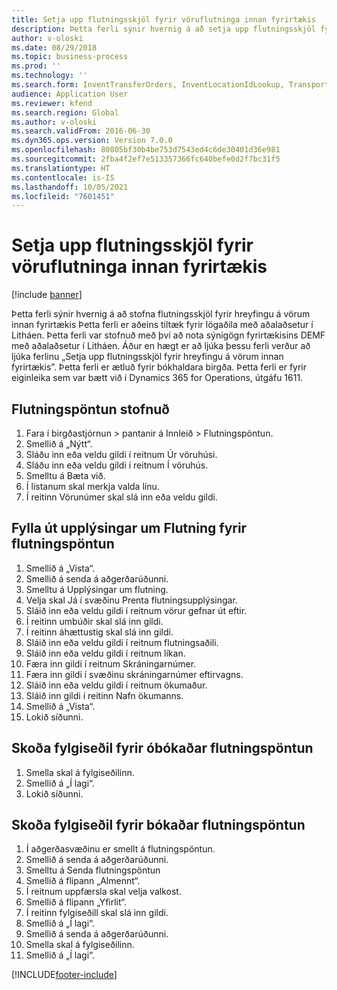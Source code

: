 ```yaml
---
title: Setja upp flutningsskjöl fyrir vöruflutninga innan fyrirtækis
description: Þetta ferli sýnir hvernig á að setja upp flutningsskjöl fyrir hreyfingu á vörum innan fyrirtækis.
author: v-oloski
ms.date: 08/29/2018
ms.topic: business-process
ms.prod: ''
ms.technology: ''
ms.search.form: InventTransferOrders, InventLocationIdLookup, TransportationDocument, HcmWorkerLookUp, SrsReportViewerForm, InventTransferParmShip
audience: Application User
ms.reviewer: kfend
ms.search.region: Global
ms.author: v-oloski
ms.search.validFrom: 2016-06-30
ms.dyn365.ops.version: Version 7.0.0
ms.openlocfilehash: 80805bf30b4be753d7543ed4c6de30401d36e981
ms.sourcegitcommit: 2fba4f2ef7e513357366fc640befe0d2f7bc31f5
ms.translationtype: HT
ms.contentlocale: is-IS
ms.lasthandoff: 10/05/2021
ms.locfileid: "7601451"
---
```

# <a name="set-up-the-transfer-documents-for-goods-movement-inside-a-company"></a>Setja upp flutningsskjöl fyrir vöruflutninga innan fyrirtækis

[!include [banner](../../includes/banner.md)]

Þetta ferli sýnir hvernig á að stofna flutningsskjöl fyrir hreyfingu á vörum innan fyrirtækis Þetta ferli er aðeins tiltæk fyrir lögaðila með aðalaðsetur í Litháen. Þetta ferli var stofnuð með því að nota sýnigögn fyrirtækisins DEMF með aðalaðsetur í Litháen. Áður en hægt er að ljúka þessu ferli verður að ljúka ferlinu „Setja upp flutningsskjöl fyrir hreyfingu á vörum innan fyrirtækis”. Þetta ferli er ætluð fyrir bókhaldara birgða. Þetta ferli er fyrir eiginleika sem var bætt við í Dynamics 365 for Operations, útgáfu 1611.


## <a name="create-a-transfer-order"></a>Flutningspöntun stofnuð
1. Fara í birgðastjórnun > pantanir á Innleið > Flutningspöntun.
2. Smellið á „Nýtt“.
3. Sláðu inn eða veldu gildi í reitnum Úr vöruhúsi.
4. Sláðu inn eða veldu gildi í reitnum Í vöruhús.
5. Smelltu á Bæta við.
6. Í listanum skal merkja valda línu.
7. Í reitinn Vörunúmer skal slá inn eða veldu gildi.

## <a name="enter-transportation-details-for-the-transfer-order"></a>Fylla út upplýsingar um Flutning fyrir flutningspöntun
1. Smellið á „Vista“.
2. Smellið á senda á aðgerðarúðunni.
3. Smelltu á Upplýsingar um flutning.
4. Velja skal Já í svæðinu Prenta flutningsupplýsingar.
5. Sláið inn eða veldu gildi í reitnum vörur gefnar út eftir.
6. Í reitinn umbúðir skal slá inn gildi.
7. Í reitinn áhættustig skal slá inn gildi.
8. Sláið inn eða veldu gildi í reitnum flutningsaðili.
9. Sláið inn eða veldu gildi í reitnum líkan.
10. Færa inn gildi í reitnum Skráningarnúmer.
11. Færa inn gildi í svæðinu skráningarnúmer eftirvagns.
12. Sláið inn eða veldu gildi í reitnum ökumaður.
13. Sláið inn gildi í reitinn Nafn ökumanns.
14. Smellið á „Vista“.
15. Lokið síðunni.

## <a name="view-the-packing-slip-for-the-unposted-transfer-order"></a>Skoða fylgiseðil fyrir óbókaðar flutningspöntun
1. Smella skal á fylgiseðilinn.
2. Smellið á „Í lagi“.
3. Lokið síðunni.

## <a name="view-the-packing-slip-for-the-posted-transfer-order"></a>Skoða fylgiseðil fyrir bókaðar flutningspöntun
1. Í aðgerðasvæðinu er smellt á flutningspöntun.
2. Smellið á senda á aðgerðarúðunni.
3. Smelltu á Senda flutningspöntun
4. Smellið á flipann „Almennt“.
5. Í reitnum uppfærsla skal velja valkost.
6. Smellið á flipann „Yfirlit“.
7. Í reitinn fylgiseðill skal slá inn gildi.
8. Smellið á „Í lagi“.
9. Smellið á senda á aðgerðarúðunni.
10. Smella skal á fylgiseðilinn.
11. Smellið á „Í lagi“.



[!INCLUDE[footer-include](../../../includes/footer-banner.md)]

